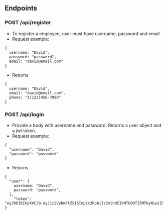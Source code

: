 ## Endpoints

### POST /api/register
* To register a employee, user must have username, password and email.
* Request example: 
```
{
  username: "David",
  password: "password",
  email: "david@email.com"
}
```
* Returns
```
{
  username: "David",
  email: "david@email.com",
  phone: "1(123)456-7890"
}
```

### POST /api/login
* Provide a body with username and password. Returns a user object and a jwt token.
* Request example:
```
{
  "username": "David",
  "password": "password"
}
```
* Returns 
```
{
  "user": {
    username: "David",
    password: "password",
  },
    "token": "eyJhbI6IkpXVCJ9.eyJ1c2VybmFtZSI6Imp1c3RpbiIsImlhdCI6MTU0OTI5MTkyNiwiZXhwmTIW7fdXkrA8"
}
```